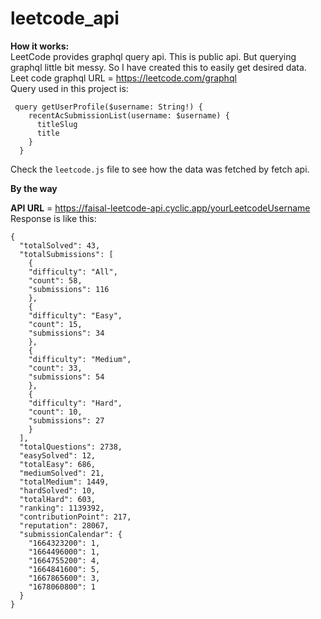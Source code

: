 # leetcode_api

**How it works:**<br>
LeetCode provides graphql query api. This is public api. But querying graphql little bit messy. So I have created this to easily get desired data.
Leet code graphql URL = https://leetcode.com/graphql
<br>Query used in this project is:

```
 query getUserProfile($username: String!) {
    recentAcSubmissionList(username: $username) {
      titleSlug
      title
    }
  }
```

Check the `leetcode.js` file to see how the data was fetched by fetch api.

**By the way**

**API URL** = https://faisal-leetcode-api.cyclic.app/yourLeetcodeUsername <br>
Response is like this:

```
{
  "totalSolved": 43,
  "totalSubmissions": [
    {
    "difficulty": "All",
    "count": 58,
    "submissions": 116
    },
    {
    "difficulty": "Easy",
    "count": 15,
    "submissions": 34
    },
    {
    "difficulty": "Medium",
    "count": 33,
    "submissions": 54
    },
    {
    "difficulty": "Hard",
    "count": 10,
    "submissions": 27
    }
  ],
  "totalQuestions": 2738,
  "easySolved": 12,
  "totalEasy": 686,
  "mediumSolved": 21,
  "totalMedium": 1449,
  "hardSolved": 10,
  "totalHard": 603,
  "ranking": 1139392,
  "contributionPoint": 217,
  "reputation": 28067,
  "submissionCalendar": {
    "1664323200": 1,
    "1664496000": 1,
    "1664755200": 4,
    "1664841600": 5,
    "1667865600": 3,
    "1678060800": 1
  }
}
```
